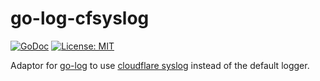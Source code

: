 # go-log-cfsyslog

[![GoDoc](https://godoc.org/github.com/codemedic/go-log-cfsyslog?status.svg)](https://pkg.go.dev/github.com/codemedic/go-log-cfsyslog)
[![License: MIT](https://img.shields.io/badge/License-MIT-green.svg)](https://opensource.org/licenses/MIT)

Adaptor for [go-log](https://github.com/codemedic/go-log) to use [cloudflare syslog](https://github.com/cloudflare/golog) instead of the default logger.
